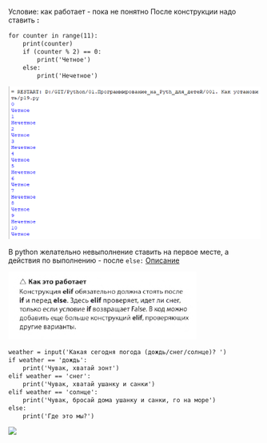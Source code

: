 Условие: как работает - пока не понятно 
После конструкции надо ставить **:**

```
for сounter in range(11):
    print(сounter)
    if (сounter % 2) == 0:
        print('Четное')
    else:
        print('Нечетное')	
```

![](../../../01.Pyth_for_children/_Pictures/Pasted_image_20250304192147.png)

В python желательно невыполнение ставить на первое месте, а действия по выполнению - после ```else:```
[Описание](../../Ввод_вывод/Input/Описание.md)

![](../../../01.Pyth_for_children/_Pictures/Pasted_image_20250304203645.png)
```
weather = input('Какая сегодня погода (дождь/снег/солнце)? ')
if weather == 'дождь':
    print('Чувак, хватай зонт')
elif weather == 'снег':
    print('Чувак, хватай ушанку и санки')
elif weather == 'солнце':
    print('Чувак, бросай дома ушанку и санки, го на море')
else:
    print('Где это мы?')
```

![](../_Pictures/Pasted_image_20250304203533.png)